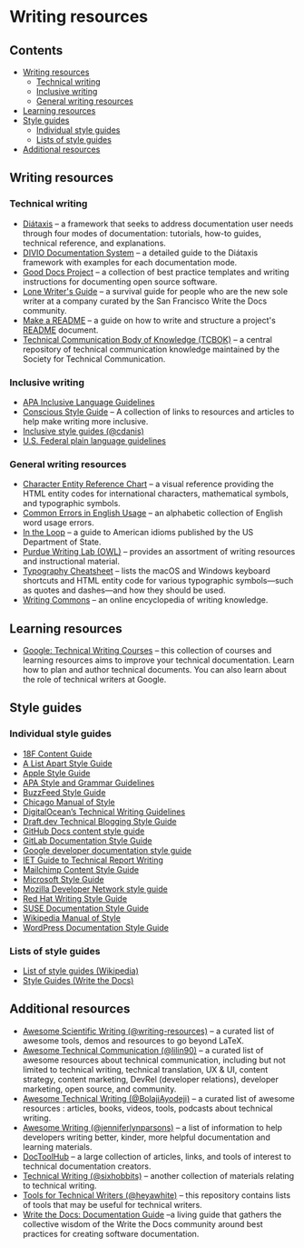 # Writing resources<!-- omit in toc -->

## Contents<!-- omit in toc -->

- [Writing resources](#writing-resources)
  - [Technical writing](#technical-writing)
  - [Inclusive writing](#inclusive-writing)
  - [General writing resources](#general-writing-resources)
- [Learning resources](#learning-resources)
- [Style guides](#style-guides)
  - [Individual style guides](#individual-style-guides)
  - [Lists of style guides](#lists-of-style-guides)
- [Additional resources](#additional-resources)

## Writing resources

### Technical writing

- [Di&aacute;taxis](https://diataxis.fr) &ndash; a framework that seeks to
  address documentation user needs through four modes of documentation:
  tutorials, how-to guides, technical reference, and explanations.
- [DIVIO Documentation System](https://documentation.divio.com) &ndash; a
  detailed guide to the Di&aacute;taxis framework with examples for each
  documentation mode.
- [Good Docs Project](https://thegooddocsproject.dev/) &ndash; a collection of
  best practice templates and writing instructions for documenting open source
  software.
- [Lone Writer's Guide](https://github.com/San-Francisco-Write-The-Docs/lone-writers-guide#readme)
  &ndash; a survival guide for people who are the new sole writer at a company
  curated by the San Francisco Write the Docs community.
- [Make a README](https://www.makeareadme.com) &ndash; a guide on how to write
  and structure a project's [README](https://en.wikipedia.org/wiki/README)
  document.
- [Technical Communication Body of Knowledge (TCBOK)](https://www.tcbok.org/)
  &ndash; a central repository of technical communication knowledge maintained
  by the Society for Technical Communication.

### Inclusive writing

- [APA Inclusive Language Guidelines](https://www.apa.org/about/apa/equity-diversity-inclusion/language-guidelines)
- [Conscious Style Guide](https://consciousstyleguide.com) &ndash; A collection
  of links to resources and articles to help make writing more inclusive.
- [Inclusive style guides (@cdanis)](https://github.com/cdanis/inclusive-style-guides)
- [U.S. Federal plain language guidelines](https://www.plainlanguage.gov/guidelines/)

### General writing resources

- [Character Entity Reference Chart](https://dev.w3.org/html5/html-author/charref)
  &ndash; a visual reference providing the HTML entity codes for international
  characters, mathematical symbols, and typographic symbols.
- [Common Errors in English Usage](https://brians.wsu.edu/common-errors/)
  &ndash; an alphabetic collection of English word usage errors.
- [In the Loop](https://americanenglish.state.gov/resources/loop) &ndash; a
  guide to American idioms published by the US Department of State.
- [Purdue Writing Lab (OWL)](https://owl.purdue.edu/owl/purdue_owl.html)
  &ndash; provides an assortment of writing resources and instructional
  material.
- [Typography Cheatsheet](https://www.typewolf.com/cheatsheet) &ndash; lists
  the macOS and Windows keyboard shortcuts and HTML entity code for various
  typographic symbols&mdash;such as quotes and dashes&mdash;and how they should
  be used.
- [Writing Commons](https://writingcommons.org) &ndash; an online encyclopedia
  of writing knowledge.

## Learning resources

- [Google: Technical Writing Courses](https://developers.google.com/tech-writing/overview)
  &ndash; this collection of courses and learning resources aims to improve
  your technical documentation. Learn how to plan and author technical
  documents. You can also learn about the role of technical writers at Google.

## Style guides

### Individual style guides

- [18F Content Guide](https://content-guide.18f.gov/our-style)
- [A List Apart Style Guide](https://alistapart.com/about/style-guide)
- [Apple Style Guide](https://help.apple.com/applestyleguide)
- [APA Style and Grammar Guidelines](https://apastyle.apa.org/style-grammar-guidelines)
- [BuzzFeed Style Guide](https://www.buzzfeed.com/emmyf/buzzfeed-style-guide)
- [Chicago Manual of Style](https://www.chicagomanualofstyle.org/)
- [DigitalOcean’s Technical Writing Guidelines](https://www.digitalocean.com/community/tutorials/digitalocean-s-technical-writing-guidelines)
- [Draft.dev Technical Blogging Style Guide](https://draft.dev/learn/styleguide)
- [GitHub Docs content style guide](https://github.com/github/docs/blob/main/contributing/content-style-guide.md)
- [GitLab Documentation Style Guide](https://docs.gitlab.com/ee/development/documentation/styleguide/)
- [Google developer documentation style guide](https://developers.google.com/style)
- [IET Guide to Technical Report Writing](https://www.theiet.org/media/5182/technical-report-writing.pdf)
- [Mailchimp Content Style Guide](https://styleguide.mailchimp.com)
- [Microsoft Style Guide](https://docs.microsoft.com/en-us/style-guide/)
- [Mozilla Developer Network style guide](https://developer.mozilla.org/en-US/docs/MDN/Guidelines/Writing_style_guide)
- [Red Hat Writing Style Guide](https://github.com/StyleGuides/WritingStyleGuide#readme)
- [SUSE Documentation Style Guide](https://documentation.suse.com/en-us/style/current/single-html/docu_styleguide)
- [Wikipedia Manual of Style](https://en.wikipedia.org/wiki/Wikipedia:Manual_of_Style)
- [WordPress Documentation Style Guide](https://make.wordpress.org/docs/style-guide/)

### Lists of style guides

- [List of style guides (Wikipedia)](https://en.wikipedia.org/wiki/List_of_style_guides)
- [Style Guides (Write the Docs)](https://www.writethedocs.org/guide/writing/style-guides/)

## Additional resources

- [Awesome Scientific Writing (@writing-resources)](https://github.com/writing-resources/awesome-scientific-writing#readme)
  &ndash; a curated list of awesome tools, demos and resources to go beyond LaTeX.
- [Awesome Technical Communication (@lilin90)](https://github.com/lilin90/awesome-technical-communication#readme)
  &ndash; a curated list of awesome resources about technical communication,
  including but not limited to technical writing, technical translation, UX
  &amp; UI, content strategy, content marketing, DevRel (developer relations),
  developer marketing, open source, and community.
- [Awesome Technical Writing (@BolajiAyodeji)](https://github.com/BolajiAyodeji/awesome-technical-writing#readme)
  &ndash; a curated list of awesome resources : articles, books, videos, tools,
  podcasts about technical writing.
- [Awesome Writing (@jenniferlynparsons)](https://github.com/jenniferlynparsons/awesome-writing#readme)
  &ndash; a list of information to help developers writing better, kinder, more
  helpful documentation and learning materials.
- [DocToolHub](https://doctoolhub.com/) &ndash; a large collection of articles,
  links, and tools of interest to technical documentation creators.
- [Technical Writing (@sixhobbits)](https://github.com/sixhobbits/technical-writing#readme)
  &ndash; another collection of materials relating to technical writing.
- [Tools for Technical Writers (@heyawhite)](https://github.com/heyawhite/tech-writing-tools#readme)
  &ndash; this repository contains lists of tools that may be useful for
  technical writers.
- [Write the Docs: Documentation Guide](https://www.writethedocs.org/guide/)
  &ndash;a living guide that gathers the collective wisdom of the Write the
  Docs community around best practices for creating software documentation.
